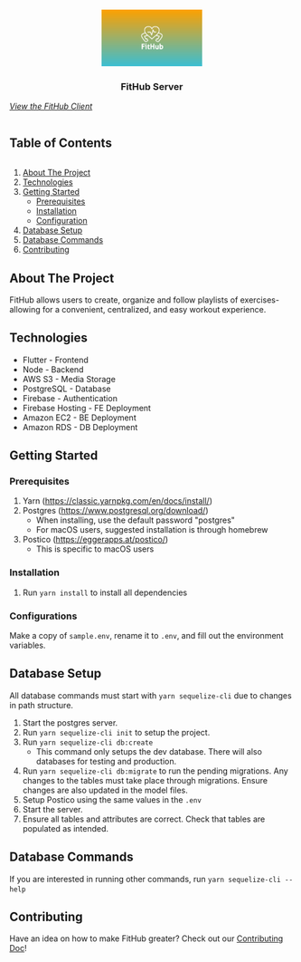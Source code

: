 <!-- HEADER -->
<br />
<p align="center">
  <a href="https://github.com/ubclaunchpad/workoutpersonalizer-backend">
    <img src="https://github.com/ubclaunchpad/workoutpersonalizer-backend/blob/cf11aa9af541d417c4a34714a69d3af76d5881ad/src/main/assets/FitHubLogo.png" alt="Logo" height="100" resize>
  </a>

  <h3 align="center">FitHub Server</h3>
  <a href="https://github.com/ubclaunchpad/workoutpersonalizer-frontend"> <i> View the FitHub Client </i> </a>

</p>


<!-- TABLE OF CONTENTS -->
  <h2 style="display: inline-block">Table of Contents</h2>
  <ol>
    <li><a href="#about-the-project">About The Project</a></li>
    <li><a href="#technologies">Technologies</a></li>
    <li>
      <a href="#getting-started">Getting Started</a>
      <ul>
        <li><a href="#prerequisites">Prerequisites</a></li>
        <li><a href="#installation">Installation</a></li>
        <li><a href="#configuration">Configuration</a></li>
      </ul>
    </li>
    <li><a href="#database-setup">Database Setup</a></li>
    <li><a href="#database-commands">Database Commands</a></li>
    <li><a href="#contributing">Contributing</a></li>
  </ol>

<!-- ABOUT THE PROJECT -->
## About The Project
FitHub allows users to create, organize and follow playlists of exercises- allowing for a convenient, centralized, and easy workout experience.

<!-- TECHNOLOGIES -->
## Technologies
* Flutter - Frontend
* Node - Backend
* AWS S3 - Media Storage 
* PostgreSQL - Database
* Firebase - Authentication
* Firebase Hosting - FE Deployment
* Amazon EC2 - BE Deployment
* Amazon RDS - DB Deployment

<!-- GETTING STARTED -->
## Getting Started
### Prerequisites

1. Yarn (https://classic.yarnpkg.com/en/docs/install/)
2. Postgres (https://www.postgresql.org/download/)
   - When installing, use the default password "postgres"
   - For macOS users, suggested installation is through homebrew
3. Postico (https://eggerapps.at/postico/)
   - This is specific to macOS users

### Installation

1. Run `yarn install` to install all dependencies

### Configurations

Make a copy of `sample.env`, rename it to `.env`, and fill out the environment variables.

<!-- DATABASE SETUP -->
## Database Setup

All database commands must start with `yarn sequelize-cli` due to changes in path structure.

1. Start the postgres server.
2. Run `yarn sequelize-cli init` to setup the project.
3. Run `yarn sequelize-cli db:create`
   - This command only setups the dev database. There will also databases for testing and production.
4. Run `yarn sequelize-cli db:migrate` to run the pending migrations. Any changes to the tables must take place through migrations.
   Ensure changes are also updated in the model files.
5. Setup Postico using the same values in the `.env`
6. Start the server.
7. Ensure all tables and attributes are correct. Check that tables are populated as intended.

<!-- DATABASE COMMANDS -->
## Database Commands
If you are interested in running other commands, run `yarn sequelize-cli --help`

<!-- CONTRIBUTING -->
## Contributing
Have an idea on how to make FitHub greater? Check out our
<a href="https://github.com/ubclaunchpad/workoutpersonalizer-backend/blob/main/CONTRIBUTING.md"> Contributing Doc</a>!
